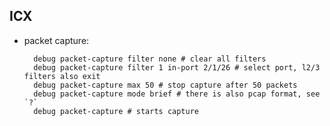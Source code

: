 ## ICX

* packet capture:

        debug packet-capture filter none # clear all filters
        debug packet-capture filter 1 in-port 2/1/26 # select port, l2/3 filters also exit
        debug packet-capture max 50 # stop capture after 50 packets
        debug packet-capture mode brief # there is also pcap format, see `?`
        debug packet-capture # starts capture
